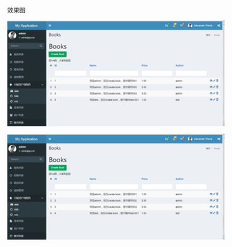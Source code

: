 效果图

 ![效果图](./effect_picture.png?w/10 "效果图")



![](https://raw.githubusercontent.com/zhaodafei/Yii2/master/help/effect_picture.png)


